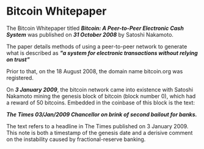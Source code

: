 # Bitcoin Whitepaper
The Bitcoin Whitepaper titled **_Bitcoin: A Peer-to-Peer Electronic Cash System_** was published on **_31 October 2008_** by Satoshi Nakamoto.

The paper details methods of using a peer-to-peer network to generate what is described as **_"a system for electronic transactions without relying on trust"_**

Prior to that, on the 18 August 2008, the domain name bitcoin.org was registered.

On **_3 January 2009_**, the bitcoin network came into existence with Satoshi Nakamoto mining the genesis block of bitcoin (block number 0), which had a reward of 50 bitcoins. Embedded in the coinbase of this block is the text:

**_The Times 03/Jan/2009 Chancellor on brink of second bailout for banks._**

The text refers to a headline in The Times published on 3 January 2009. This note is both a timestamp of the genesis date and a derisive comment on the instability caused by fractional-reserve banking.

